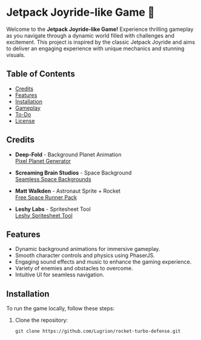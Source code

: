 # Jetpack Joyride-like Game 🚀

Welcome to the **Jetpack Joyride-like Game!** Experience thrilling gameplay as you navigate through a dynamic world filled with challenges and excitement. This project is inspired by the classic Jetpack Joyride and aims to deliver an engaging experience with unique mechanics and stunning visuals.

## Table of Contents
- [Credits](#credits)
- [Features](#features)
- [Installation](#installation)
- [Gameplay](#gameplay)
- [To-Do](#to-do)
- [License](#license)

## Credits

- **Deep-Fold** - Background Planet Animation  
  [Pixel Planet Generator](https://deep-fold.itch.io/pixel-planet-generator)

- **Screaming Brain Studios** - Space Background  
  [Seamless Space Backgrounds](https://screamingbrainstudios.itch.io/seamless-space-backgrounds)

- **Matt Walkden** - Astronaut Sprite + Rocket  
  [Free Space Runner Pack](https://mattwalkden.itch.io/free-space-runner-pack)

- **Leshy Labs** - Spritesheet Tool  
  [Leshy Spritesheet Tool](https://www.leshylabs.com/apps/sstool/)

## Features
- Dynamic background animations for immersive gameplay.
- Smooth character controls and physics using PhaserJS.
- Engaging sound effects and music to enhance the gaming experience.
- Variety of enemies and obstacles to overcome.
- Intuitive UI for seamless navigation.

## Installation

To run the game locally, follow these steps:

1. Clone the repository:
   ```
   git clone https://github.com/Lugrion/rocket-turbo-defense.git
   ```

